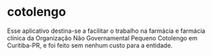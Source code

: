 # cotolengo

Esse aplicativo destina-se a facilitar o trabalho na farmácia e farmácia clínica da Organização Não Governamental Pequeno Cotolengo em Curitiba-PR, e foi feito sem nenhum custo para a entidade.
